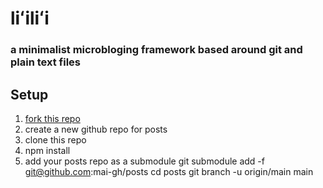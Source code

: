 # liʻiliʻi

### a minimalist microbloging framework based around git and plain text files


## Setup

 1. [fork this repo](https://github.com/mai-gh/li-ili-i/fork)
 2. create a new github repo for posts
 3. clone this repo
 4. npm install
 4. add your posts repo as a submodule
 git submodule add -f git@github.com:mai-gh/posts 
cd posts
git branch -u origin/main main

